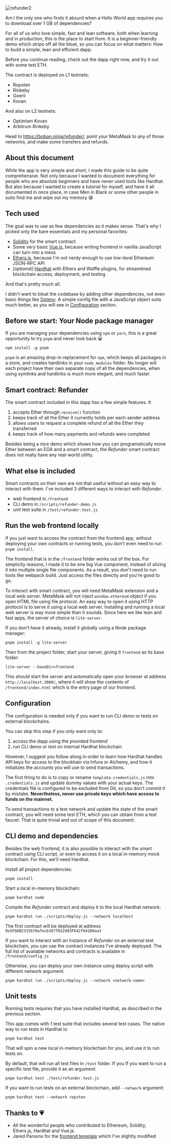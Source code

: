 ![refunder2](https://user-images.githubusercontent.com/2560022/172005566-5e96b922-9ec7-4928-bd19-16fcc10f7fcd.png)

Am I the only one who finds it absurd when a Hello World app requires you to download over 1 GB of
dependencies?

For all of us who love simple, fast and lean software, both when learning and in production, this
is the place to start from. It is a beginner-friendly demo which strips off all the bloat, so you
can focus on what matters: How to build a simple, lean and efficient dapp.

Before you continue reading, check out the dapp right now, and try it out with some test ETH.

The contract is deployed on L1 testnets:

- Ropsten
- Rinkeby
- Goerli
- Kovan

And also on L2 testnets:

- Optimism Kovan
- Arbitrum Rinkeby

Head to https://boban.ninja/refunder/, point your MetaMask to any of those networks, and make some
transfers and refunds.


About this document
-------------------

While the app is very simple and short, I made this guide to be quite comprehensive. Not only because
I wanted to document everything for people who are absolute beginners and have never used tools
like Hardhat. But also because I wanted to create a tutorial for myself, and have it all documented
in once place, in case Men in Black or some other people in suits find me and wipe out my memory 😅


Tech used
---------

The goal was to use as few dependencies as it makes sense. That's why I picked only the bare
essentials and my personal favorites:

- [Solidity](https://github.com/ethereum/solidity/) for the smart contract
- Some very basic [Vue.js](https://github.com/vuejs/core/), because writing frontend in vanilla
JavaScript can turn into a mess
- [Ethers.js](https://github.com/ethers-io/ethers.js), because I'm not nerdy enough to use low-level
Ethereum JSON-RPC API
- _[optional]_ [Hardhat](https://github.com/NomicFoundation/hardhat) with Ethers and Waffle plugins,
for streamlined blockchain access, deployment, and testing

And that's pretty much all.


I didn't want to bloat the codebase by adding other dependencies, not even basic things like
[Dotenv](https://github.com/motdotla/dotenv). A simple config file with a JavaScript object suits
much better, as you will see in [Configuration](#configuration) section.


Before we start: Your Node package manager
------------------------------------------

If you are managing your dependencies using `npm` or `yarn`, this is a great opportunity to try `pnpm`
and never look back 😀

```
npm install -g pnpm
```

`pnpm` is an amazing drop-in replacement for `npm`, which keeps all packages in a store, and creates
hardlinks in your `node_modules` folder. No longer will each project have their own separate copy of all
the dependencies, when using symlinks and hardlinks is much more elegant, and much faster.


Smart contract: Refunder
------------------------

The smart contract included in this dapp has a few simple features. It

1. accepts Ether through `receive()` function
1. keeps track of all the Ether it currently holds per each sender address
1. allows users to request a complete refund of all the Ether they transferred
1. keeps track of how many payments and refunds were completed

Besides being a nice demo which shows how you can programatically move Ether between an EOA and a
smart contract, the _Refunder_ smart contract does not really have any real-world utility.


What else is included
---------------------

Smart contracts on their own are not that useful without an easy way to interact with them. I've
included 3 different ways to interact with _Refunder_.

- web frontend in `/frontend`
- CLI demo in `/scripts/refunder-demo.js`
- unit test suite in `/test/refunder.test.js`


Run the web frontend locally
----------------------------

If you just want to access the contract from the frontend app, without deploying your own contracts
or running tests, you don't even need to run `pnpm install`.

The frontend that is in the `/frontend` folder works out of the box. For simplicity reasons, I made it
to be one big Vue component, instead of slicing it into multiple single file components. As a result,
you don't need to run tools like webpack build. Just access the files directly and you're good to go.

To interact with smart contract, you will need MetaMask extension and a local web server. MetaMask
will not inject `window.ethereum` object if you open HTML file using file protocol. An easy way to
open it using HTTP protocol is to serve it using a local web server. Installing and running a local
web server is way more simple than it sounds. Since here we like lean and fast apps, the server of
choice is `lite-server`.

If you don't have it already, install it globally using a Node package manager:

```
pnpm install -g lite-server
```

Then from the project folder, start your server, giving it `frontend` as its base folder:

```
lite-server --baseDir=frontend
```

This should start the server and automatically open your browser at address
`http://localhost:3000/`, where it will show the contents of `/frontend/index.html` which is the entry
page of our frontend.


Configuration
-------------

The configuration is needed only if you want to run CLI demo or tests on external blockchains.

You can skip this step if you only want only to:

1. access the dapp using the provided frontend
1. run CLI demo or test on internal Hardhat blockchain

However, I suggest you follow along in order to learn how Hardhat handles API keys for access to
the blockhain via Infura or Alchemy, and how it initializes the accounts you will use to send
transactions.

The first thing to do is to copy or rename `template.credentials.js` into `.credentials.js` and
update dummy values with your actual keys. The credentials file is configured to be excluded from
Git, so you don't commit it by mistake. **Nevertheless, never use private keys which have access to
funds on the mainnet.**

To send transactions to a test network and update the state of the smart contract, you will need
some test ETH, which you can obtain from a test faucet. That is quite trivial and out of
scope of this document.


CLI demo and dependencies
-------------------------

Besides the web frontend, it is also possible to interact with the smart contract using CLI script,
or even to access it on a local in-memory mock blockchain. For this, we'll need Hardhat.

Install all project dependencies:

```
pnpm install
```

Start a local in-memory blockchain:

```
pnpm hardhat node
```

Compile the _Refunder_ contract and deploy it to the local Hardhat network:

```
pnpm hardhat run ./scripts/deploy.js --network localhost
```

The first contract will be deployed at address `0x5FbDB2315678afecb367f032d93F642f64180aa3`

If you want to interact with an instance of _Refunder_ on an external test blockchain, you can use the
contract instances I've already deployed. The full list of available networks and contracts is available
in `/frontend/config.js`

Otherwise, you can deploy your own instance using deploy script with different network argument:

```
pnpm hardhat run ./scripts/deploy.js --network <network-name>
```


Unit tests
----------

Running tests requires that you have installed Hardhat, as described in the previous section.

This app comes with 1 test suite that includes several test cases. The native way to run tests in
Hardhat is:

```
pnpm hardhat test
```

That will spin a new local in-memory blockchain for you, and use it to run tests on.

By default, that will run all test files in `/test` folder. If you If you want to run a specific
test file, provide it as an argument:

```
pnpm hardhat test ./test/refunder.test.js
```

If you want to run tests on an external blockchain, add `--network` argument:

```
pnpm hardhat test --network ropsten
```


Thanks to 💗
------------

- All the wonderful people who contributed to Ethereum, Solidity, Ethers.js, Hardhat and Vue.js
- Jared Parsons for the [frontend template](https://codepen.io/jared-parsons/pen/xxVoebB) which
I've slightly modified
